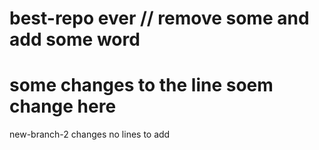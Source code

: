 # best-repo ever // remove some and add some word
# some changes to the line soem change here 
new-branch-2 changes 
no lines to add